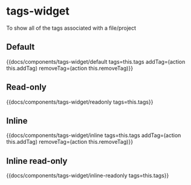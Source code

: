 # tags-widget

To show all of the tags associated with a file/project

## Default
{{docs/components/tags-widget/default tags=this.tags addTag=(action this.addTag) removeTag=(action this.removeTag)}}

## Read-only
{{docs/components/tags-widget/readonly tags=this.tags}}

## Inline
{{docs/components/tags-widget/inline tags=this.tags addTag=(action this.addTag) removeTag=(action this.removeTag)}}

## Inline read-only
{{docs/components/tags-widget/inline-readonly tags=this.tags}}
